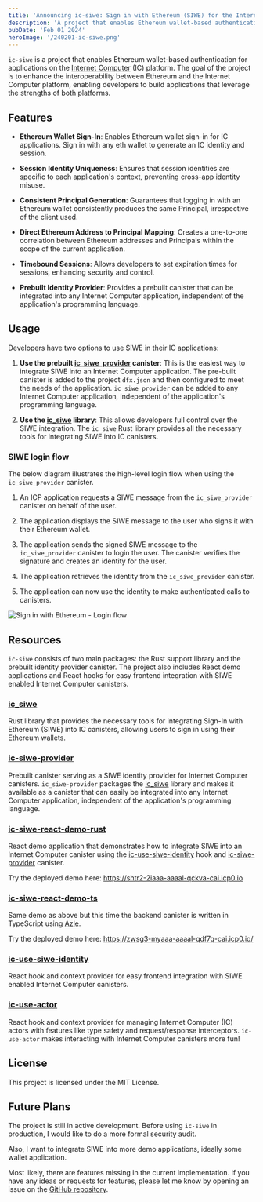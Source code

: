 ```yaml
---
title: 'Announcing ic-siwe: Sign in with Ethereum (SIWE) for the Internet Computer'
description: 'A project that enables Ethereum wallet-based authentication for applications on the Internet Computer (IC) platform.'
pubDate: 'Feb 01 2024'
heroImage: '/240201-ic-siwe.png'
---
```


`ic-siwe` is a project that enables Ethereum wallet-based authentication for applications on the [Internet Computer](https://internetcomputer.org) (IC) platform. The goal of the project is to enhance the interoperability between Ethereum and the Internet Computer platform, enabling developers to build applications that leverage the strengths of both platforms.

## Features

- **Ethereum Wallet Sign-In**: Enables Ethereum wallet sign-in for IC applications. Sign in with any eth wallet to generate an IC identity and session.

- **Session Identity Uniqueness**: Ensures that session identities are specific to each application's context, preventing cross-app identity misuse.

- **Consistent Principal Generation**: Guarantees that logging in with an Ethereum wallet consistently produces the same Principal, irrespective of the client used.

- **Direct Ethereum Address to Principal Mapping**: Creates a one-to-one correlation between Ethereum addresses and Principals within the scope of the current application.

- **Timebound Sessions**: Allows developers to set expiration times for sessions, enhancing security and control.

- **Prebuilt Identity Provider**: Provides a prebuilt canister that can be integrated into any Internet Computer application, independent of the application's programming language.

## Usage

Developers have two options to use SIWE in their IC applications:

1. **Use the prebuilt [ic_siwe_provider](https://github.com/kristoferlund/ic-siwe/tree/main/packages/ic_siwe_provider) canister**: This is the easiest way to integrate SIWE into an Internet Computer application. The pre-built canister is added to the project `dfx.json` and then configured to meet the needs of the application. `ic_siwe_provider` can be added to any Internet Computer application, independent of the application's programming language.

2. **Use the [ic_siwe](https://crates.io/crates/ic_siwe) library**: This allows developers full control over the SIWE integration. The `ic_siwe` Rust library provides all the necessary tools for integrating SIWE into IC canisters.

### SIWE login flow

The below diagram illustrates the high-level login flow when using the `ic_siwe_provider` canister.

1. An ICP application requests a SIWE message from the `ic_siwe_provider` canister on behalf of the user.

2. The application displays the SIWE message to the user who signs it with their Ethereum wallet.

3. The application sends the signed SIWE message to the `ic_siwe_provider` canister to login the user. The canister verifies the signature and creates an identity for the user.

4. The application retrieves the identity from the `ic_siwe_provider` canister.

5. The application can now use the identity to make authenticated calls to canisters.

![Sign in with Ethereum - Login flow](/240201-ic-siwe-flow.png)

## Resources

`ic-siwe` consists of two main packages: the Rust support library and the prebuilt identity provider canister. The project also includes React demo applications and React hooks for easy frontend integration with SIWE enabled Internet Computer canisters.

### [ic_siwe](https://github.com/kristoferlund/ic-siwe/tree/main/packages/ic_siwe)

Rust library that provides the necessary tools for integrating Sign-In with Ethereum (SIWE) into IC canisters, allowing users to sign in using their Ethereum wallets.

### [ic-siwe-provider](https://github.com/kristoferlund/ic-siwe/tree/main/packages/ic_siwe_provider)

Prebuilt canister serving as a SIWE identity provider for Internet Computer canisters. `ic_siwe-provider` packages the [ic_siwe](https://github.com/kristoferlund/ic-siwe/tree/main/packages/ic_siwe) library and makes it available as a canister that can easily be integrated into any Internet Computer application, independent of the application's programming language.

### [ic-siwe-react-demo-rust](https://github.com/kristoferlund/ic-siwe-react-demo-rust)

React demo application that demonstrates how to integrate SIWE into an Internet Computer canister using the [ic-use-siwe-identity](https://github.com/kristoferlund/ic-siwe/tree/main/packages/ic-use-siwe-identity) hook and [ic-siwe-provider](https://github.com/kristoferlund/ic-siwe/tree/main/packages/ic_siwe_provider) canister.

Try the deployed demo here: https://shtr2-2iaaa-aaaal-qckva-cai.icp0.io

### [ic-siwe-react-demo-ts](https://github.com/kristoferlund/ic-siwe-react-demo-ts)

Same demo as above but this time the backend canister is written in TypeScript using [Azle](https://github.com/demergent-labs/azle).

Try the deployed demo here: https://zwsg3-myaaa-aaaal-qdf7q-cai.icp0.io/

### [ic-use-siwe-identity](https://github.com/kristoferlund/ic-siwe/tree/main/packages/ic-use-siwe-identity)

React hook and context provider for easy frontend integration with SIWE enabled Internet Computer canisters.

### [ic-use-actor](https://github.com/kristoferlund/ic-use-actor)

React hook and context provider for managing Internet Computer (IC) actors with features like type safety and request/response interceptors. `ic-use-actor` makes interacting with Internet Computer canisters more fun!

## License

This project is licensed under the MIT License. 

## Future Plans

The project is still in active development. Before using `ic-siwe` in production, I would like to do a more formal security audit.

Also, I want to integrate SIWE into more demo applications, ideally some wallet application.

Most likely, there are features missing in the current implementation. If you have any ideas or requests for features, please let me know by opening an issue on the [GitHub repository](https://github.com/kristoferlund/ic-siwe).

